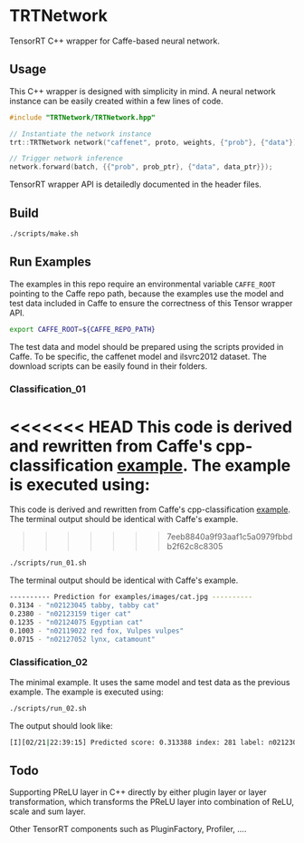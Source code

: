 # TRTNetwork

TensorRT C++ wrapper for Caffe-based neural network.

## Usage

This C++ wrapper is designed with simplicity in mind. A neural network instance can be easily created within a few lines of code.

```cpp
#include "TRTNetwork/TRTNetwork.hpp"

// Instantiate the network instance
trt::TRTNetwork network("caffenet", proto, weights, {"prob"}, {"data"});

// Trigger network inference
network.forward(batch, {{"prob", prob_ptr}, {"data", data_ptr}});

```
TensorRT wrapper API is detailedly documented in the header files.

## Build

```bash
./scripts/make.sh
```

## Run Examples

The examples in this repo require an environmental variable `CAFFE_ROOT` pointing to the Caffe repo path, because the examples use the model and test data included in Caffe to ensure the correctness of this Tensor wrapper API.

```bash
export CAFFE_ROOT=${CAFFE_REPO_PATH}
```

The test data and model should be prepared using the scripts provided in Caffe. To be specific, the caffenet model and ilsvrc2012 dataset. The download scripts can be easily found in their folders.

### Classification_01

<<<<<<< HEAD
This code is derived and rewritten from Caffe's cpp-classification [example](https://github.com/BVLC/caffe/tree/master/examples/cpp_classification). The example is executed using:
=======
This code is derived and rewritten from Caffe's cpp-classification [example](https://github.com/BVLC/caffe/tree/master/examples/cpp_classification). The terminal output should be identical with Caffe's example.
>>>>>>> 7eeb8840a9f93aaf1c5a0979fbbdb2f62c8c8305

```bash
./scripts/run_01.sh
```

The terminal output should be identical with Caffe's example.

```bash
---------- Prediction for examples/images/cat.jpg ----------
0.3134 - "n02123045 tabby, tabby cat"
0.2380 - "n02123159 tiger cat"
0.1235 - "n02124075 Egyptian cat"
0.1003 - "n02119022 red fox, Vulpes vulpes"
0.0715 - "n02127052 lynx, catamount"
```

### Classification_02

The minimal example. It uses the same model and test data as the previous example. The example is executed using:

```bash
./scripts/run_02.sh
```
The output should look like:
```bash
[I][02/21|22:39:15] Predicted score: 0.313388 index: 281 label: n02123045 tabby, tabby cat
```

## Todo

Supporting PReLU layer in C++ directly by either plugin layer or layer transformation, which transforms the PReLU layer into combination of ReLU, scale and sum layer.

Other TensorRT components such as PluginFactory, Profiler, ....
